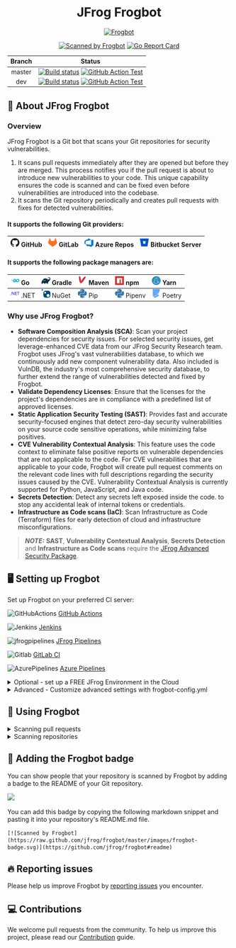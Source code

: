 <div align="center">
  
# JFrog Frogbot

[![Frogbot](images/frogbot-intro.png)](#readme)

[![Scanned by Frogbot](https://raw.github.com/jfrog/frogbot/master/images/frogbot-badge.svg)](https://github.com/jfrog/frogbot#readme)
[![Go Report Card](https://goreportcard.com/badge/github.com/jfrog/frogbot)](https://goreportcard.com/report/github.com/jfrog/frogbot)

| Branch |                                                                                                                                                                                    Status                                                                                                                                                                                    |
|:------:|:----------------------------------------------------------------------------------------------------------------------------------------------------------------------------------------------------------------------------------------------------------------------------------------------------------------------------------------------------------------------------:|
| master | [![Build status](https://github.com/jfrog/frogbot/actions/workflows/test.yml/badge.svg?branch=master)](https://github.com/jfrog/frogbot/actions/workflows/test.yml?branch=master)  [![GitHub Action Test](https://github.com/jfrog/frogbot/actions/workflows/action-test.yml/badge.svg?branch=master)](https://github.com/jfrog/frogbot/actions/workflows/action-test.yml?branch=master) |
|  dev   |                [![Build status](https://github.com/jfrog/frogbot/actions/workflows/test.yml/badge.svg?branch=dev)](https://github.com/jfrog/frogbot/actions/workflows/test.yml?branch=dev)  [![GitHub Action Test](https://github.com/jfrog/frogbot/actions/workflows/action-test.yml/badge.svg?branch=dev)](https://github.com/jfrog/frogbot/actions/workflows/action-test.yml?branch=dev)                |

</div>

<div id="what-is-frogbot"></div>

## 🤖 About JFrog Frogbot
### Overview

JFrog Frogbot is a Git bot that scans your Git repositories for security vulnerabilities.
1. It scans pull requests immediately after they are opened but before they are merged. This process notifies you if the pull request is about to introduce new vulnerabilities to your code. This unique capability ensures the code is scanned and can be fixed even before vulnerabilities are introduced into the codebase.
2. It scans the Git repository periodically and creates pull requests with fixes for detected vulnerabilities.

#### It supports the following Git providers:

| <img height="20" width="20" src="https://raw.githubusercontent.com/eyalbe4/frogbot/docs-1/images/github-icon.png" alt="GitHub" /> GitHub | <img height="20" width="20" src="https://raw.githubusercontent.com/eyalbe4/frogbot/docs-1/images/gitlab-icon.png" alt="GitLab" />  GitLab | <img height="20" width="20" src="https://raw.githubusercontent.com/eyalbe4/frogbot/docs-1/images/azure-devops-icon.png" alt="Azure" />  Azure Repos | <img height="20" width="20" src="https://raw.githubusercontent.com/eyalbe4/frogbot/docs-1/images/bitbucket-icon.png" alt="Bitbucket" />  Bitbucket Server |
|----------------------------------------------------------------------------------------------|-----------------------------------------------------------------------------------------------|--------------------------------------------------------------------------------------------------------|---------------------------------------------------------------------------------------------------------------|


#### It supports the following package managers are:

|<img height="20" width="20" src="https://raw.githubusercontent.com/eyalbe4/frogbot/docs-1/images/go-icon.png" alt="Go" /> Go|<img height="20" width="20" src="https://raw.githubusercontent.com/eyalbe4/frogbot/docs-1/images/gradle-icon.png" alt="Gradle" /> Gradle|<img height="20" width="20" src="https://raw.githubusercontent.com/eyalbe4/frogbot/docs-1/images/maven-icon.png" alt="Maven" /> Maven|<img height="20" width="20" src="https://raw.githubusercontent.com/eyalbe4/frogbot/docs-1/images/npm-icon.png" alt="npm" /> npm|<img height="20" width="20" src="https://raw.githubusercontent.com/eyalbe4/frogbot/docs-1/images/yarn-icon.png" alt="Yarn" /> Yarn|
|:----|:----|:----|:----|:----|
|<img height="20" width="20" src="https://raw.githubusercontent.com/eyalbe4/frogbot/docs-1/images/dotnet-icon.png" alt=".NET" /> .NET|<img height="20" width="20" src="https://raw.githubusercontent.com/eyalbe4/frogbot/docs-1/images/nuget-icon.png" alt="NuGet" /> NuGet|<img height="20" width="20" src="https://raw.githubusercontent.com/eyalbe4/frogbot/docs-1/images/pip-icon.png" alt="Pip" /> Pip|<img height="20" width="20" src="https://raw.githubusercontent.com/eyalbe4/frogbot/docs-1/images/pip-icon.png" alt="Pipenv" /> Pipenv|<img height="20" width="20" src="https://raw.githubusercontent.com/eyalbe4/frogbot/docs-1/images/poetry-icon.png" alt="Poetry" /> Poetry|


### Why use JFrog Frogbot?
- **Software Composition Analysis (SCA)**: Scan your project dependencies for security issues. For selected security issues, get leverage-enhanced CVE data from our JFrog Security Research team. Frogbot uses JFrog's vast vulnerabilities database, to which we continuously add new component vulnerability data. Also included is VulnDB, the industry's most comprehensive security database, to further extend the range of vulnerabilities detected and fixed by Frogbot.
- **Validate Dependency Licenses**: Ensure that the licenses for the project's dependencies are in compliance with a predefined list of approved licenses.
- **Static Application Security Testing (SAST)**: Provides fast and accurate security-focused engines that detect zero-day security vulnerabilities on your source code sensitive operations, while minimizing false positives.
- **CVE Vulnerability Contextual Analysis**: This feature uses the code context to eliminate false positive reports on vulnerable dependencies that are not applicable to the code. For CVE vulnerabilities that are applicable to your code, Frogbot will create pull request comments on the relevant code lines with full descriptions regarding the security issues caused by the CVE. Vulnerability Contextual Analysis is currently supported for Python, JavaScript, and Java code.
- **Secrets Detection**: Detect any secrets left exposed inside the code. to stop any accidental leak of internal tokens or credentials.
- **Infrastructure as Code scans (IaC)**: Scan Infrastructure as Code (Terraform) files for early detection of cloud and infrastructure misconfigurations.

> **_NOTE:_** **SAST**, **Vulnerability Contextual Analysis**, **Secrets Detection** and **Infrastructure as Code scans**
  > require the [JFrog Advanced Security Package](https://jfrog.com/xray/).

## 🖥️ Setting up Frogbot

Set up Frogbot on your preferred CI server:

<img height="20" width="20"  src="https://cdn.simpleicons.org/GitHubActions" alt="GitHubActions" /> [GitHub Actions](docs/install-github.md)

<img height="20" width="20"  src="https://cdn.simpleicons.org/Jenkins" alt="Jenkins" /> [Jenkins](docs/templates/jenkins/README.md)

<img height="20" width="20"  src="https://cdn.simpleicons.org/JfrogPipelines" alt="jfrogpipelines" /> [JFrog Pipelines](docs/templates/jfrog-pipelines/README.md)

<img height="20" width="20"  src="https://cdn.simpleicons.org/Gitlab" alt="Gitlab" /> [GitLab CI](docs/install-gitlab.md)

<img height="20" width="20"  src="https://cdn.simpleicons.org/AzurePipelines" alt="AzurePipelines" /> [Azure Pipelines](docs/install-azure-pipelines.md)

<details>
  <summary> Optional - set up a FREE JFrog Environment in the Cloud</summary>

Frogbot requires a JFrog environment to scan your projects. If you don't have an environment, we can set up a free environment in the cloud for you. Just run one of the following commands in your terminal to set up an environment in less than a minute.

The commands will do the following:

1. Install [JFrog CLI](https://www.jfrog.com/confluence/display/CLI/JFrog+CLI) on your machine.
2. Create a FREE JFrog environment in the cloud for you.

**For macOS and Linux, use curl**

```
curl -fL "https://getcli.jfrog.io?setup" | sh
```

**For Windows, use PowerShell**

```
powershell "Start-Process -Wait -Verb RunAs powershell '-NoProfile iwr https://releases.jfrog.io/artifactory/jfrog-cli/v2-jf/[RELEASE]/jfrog-cli-windows-amd64/jf.exe -OutFile $env:SYSTEMROOT\system32\jf.exe'" ; jf setup
```

After the setup is complete, you'll receive an email with your JFrog environment connection details, which can be stored as secrets in Git.

</details>

<details>
  <summary>Advanced - Customize advanced settings with frogbot-config.yml</summary>
    
- [Creating the frogbot-config.yml File](docs/frogbot-config.md)

</details>

<div id="reporting-issues"></div>

## 🚥 Using Frogbot

<details>
  <summary>Scanning pull requests</summary>

### General

Frogbot uses [JFrog Xray](https://jfrog.com/xray/) (version 3.29.0 and above is required) to scan your pull requests. It adds the scan results as a comment on the pull request. If no new vulnerabilities are found, Frogbot will also add a comment, confirming this.

The following features use the package manager used for building the project:
* Software Composition Analysis (SCA)
* Vulnerability Contextual Analysis

### How to use Pull Request scanning?
  <details>
    <summary>GitHub</summary>

After you create a new pull request, the maintainer of the Git repository can trigger Frogbot to scan the pull request from the pull request UI.

> **_NOTE:_** The scan output will include only new vulnerabilities added by the pull request.
> Vulnerabilities that aren't new, and existed in the code before the pull request was created, will not be included in
> the
> report. In order to include all of the vulnerabilities in the report, including older ones that weren't added by this
> PR, use the includeAllVulnerabilities parameter in the frogbot-config.yml file.

The Frogbot GitHub scan workflow is:

1. The developer opens a pull request.
2. The Frogbot workflow automatically gets triggered and a [GitHub environment](https://docs.github.com/en/actions/deployment/targeting-different-environments/using-environments-for-deployment#creating-an-environment) named `frogbot` becomes pending for the maintainer's approval.
   ![](https://raw.githubusercontent.com/jfrog/frogbot/master/images/github-pending-deployment.png)

3. The maintainer of the repository reviews the pull request and approves the scan: [![](./images/github-deployment.gif)](#running-frogbot-on-github)
4. Frogbot can be triggered again following new commits, by repeating steps 2 and 3.

  </details>

  <details>
    <summary>GitLab</summary>

After you create a new merge request, the maintainer of the Git repository can trigger Frogbot to scan the merge request from the merge request UI.

> **_NOTE:_** The scan output will include only new vulnerabilities added by the merge request.
> Vulnerabilities that aren't new, and existed in the code before the merge request was created, will not be included in
> the
> report. In order to include all of the vulnerabilities in the report, including older ones that weren't added by this
> merge request, use the includeAllVulnerabilities parameter in the frogbot-config.yml file.

The Frogbot GitLab flow is as follows:

1. The developer opens a merge request.
2. The maintainer of the repository reviews the merge request and approves the scan by triggering the manual _frogbot-scan_ job.
3. Frogbot is then triggered by the job, it scans the merge request and adds a comment with the scan results.
4. Frogbot can be triggered again following new commits, by triggering the _frogbot-scan_ job again.
   ![](https://raw.githubusercontent.com/jfrog/frogbot/master/images/gitlab-run-button.png)

  </details>
  
  <details>
    <summary>Azure Repos</summary>

After you create a new pull request, Frogbot will automatically scan it.

> **_NOTE:_** The scan output will include only new vulnerabilities added by the pull request.
> Vulnerabilities that aren't new, and existed in the code before the pull request was created, will not be included in
> the
> report. In order to include all the vulnerabilities in the report, including older ones that weren't added by this
> PR, use the includeAllVulnerabilities parameter in the frogbot-config.yml file.

The Frogbot Azure Repos scan workflow is:

1. The developer opens a pull request.
2. Frogbot scans the pull request and adds a comment with the scan results.
3. Frogbot can be triggered again following new commits, by adding a comment with the `rescan` text.

  </details>

  <details>
    <summary>Bitbucket Server</summary>

After you create a new pull request, Frogbot will automatically scan it.

> **_NOTE:_** The scan output will include only new vulnerabilities added by the pull request.
> Vulnerabilities that aren't new, and existed in the code before the pull request was created, will not be included in
> the
> report. In order to include all of the vulnerabilities in the report, including older ones that weren't added by this
> PR, use the includeAllVulnerabilities parameter in the frogbot-config.yml file.

The Frogbot scan on Bitbucket Server workflow:

1. The developer opens a pull request.
2. Frogbot scans the pull request and adds a comment with the scan results.
3. Frogbot can be triggered again following new commits, by adding a comment with the `rescan` text.

  </details>

### 👮 Security note for pull requests scanning

When installing Frogbot using JFrog Pipelines, Jenkins, and Azure DevOps, Frogbot will not wait for a maintainer's approval before scanning newly opened pull requests. Using Frogbot with these platforms is therefore not recommended for open-source projects.

When installing Frogbot using GitHub Actions and GitLab however, Frogbot will initiate the scan only after it is approved by a maintainer of the project. The goal of this review is to ensure that external code contributors don't introduce malicious code as part of the pull request. Since this review step is enforced by Frogbot when used with GitHub Actions and GitLab, it is safe to be used for open-source projects.

### Scan results

Frogbot adds the scan results to the pull request in the following format:

#### 👍 No issues

If no new vulnerabilities are found, Frogbot automatically adds the following comment to the pull request:

[![](https://raw.githubusercontent.com/jfrog/frogbot/master/resources/v2/noVulnerabilityBannerPR.png)](#-no-issues)

#### 👎 Issues were found
##### Software Composition Analysis (SCA)
If new vulnerabilities are found, Frogbot adds them as a comment on the pull request. For example:

[![](https://raw.githubusercontent.com/jfrog/frogbot/master/resources/v2/vulnerabilitiesBannerPR.png)](#-issues)

<br>

**VULNERABLE DEPENDENCIES**
|                                                      SEVERITY                                                       | CONTEXTUAL ANALYSIS                  | DIRECT DEPENDENCIES                  | IMPACTED DEPENDENCY                   | FIXED VERSIONS                       |
|:-------------------------------------------------------------------------------------------------------------------:| :----------------------------------: | :----------------------------------: | :-----------------------------------: | :---------------------------------: |
|   ![](https://raw.githubusercontent.com/jfrog/frogbot/master/resources/v2/notApplicableCritical.png)<br>Critical    | $\color{#3CB371}{\textsf{Not Applicable}}$ |minimist:1.2.5 | minimist:1.2.5 | [0.2.4]<br>[1.2.6] |
|   ![](https://raw.githubusercontent.com/jfrog/frogbot/master/resources/v2/applicableHighSeverity.png)<br>    High   | $\color{#FF7377}{\textsf{Applicable}}$ |protobufjs:6.11.2 | protobufjs:6.11.2 | [6.11.3] |
|     ![](https://raw.githubusercontent.com/jfrog/frogbot/master/resources/v2/notApplicableHigh.png)<br>    High      | $\color{#3CB371}{\textsf{Not Applicable}}$ |lodash:4.17.19 | lodash:4.17.19 | [4.17.21] |

<br>

##### Vulnerability Contextual Analysis
![](https://raw.githubusercontent.com/jfrog/frogbot/master/images/pr-vuln-contextual-analysis.png)

##### Static Application Security Testing (SAST)
![](https://raw.githubusercontent.com/jfrog/frogbot/master/images/pr-sast.png)

##### Infrastructure as Code scans (IaC)
![](https://raw.githubusercontent.com/jfrog/frogbot/master/images/pr-iac.png)

##### Validate Dependency Licenses
When Frogbot scans newly opened pull requests, it checks the licenses of any new direct project dependencies introduced by the pull request. If Frogbot identifies licenses that are not listed in a predefined set of approved licenses, it appends a comment to the pull request providing this information.

![](https://raw.githubusercontent.com/jfrog/frogbot/master/images/violated-licenses.png)

#### Secrets Detection
When Frogbot detects secrets that have been inadvertently exposed within the code of a pull request, it promptly triggers an email notification to the user who pushed the corresponding commit. The email address utilized for this notification is sourced from the committer's Git profile configuration. Moreover, Frogbot offers the flexibility to direct the email notification to an extra email address if desired. To activate email notifications, it is necessary to configure your SMTP server details as variables within your Frogbot workflows.

![](https://raw.githubusercontent.com/jfrog/frogbot/master/images/secrets-email.png)

</details>

<details>
  <summary>Scanning repositories</summary>

### Automatic pull requests creation
Frogbot scans your Git repositories periodically and automatically creates pull requests for upgrading vulnerable dependencies to a version with a fix.

![](./images/fix-pr.png)

### Adding Security Alerts
  
For GitHub repositories, issues that are found during Frogbot's periodic scans are also added to the [Security Alerts](https://docs.github.com/en/code-security/code-scanning/automatically-scanning-your-code-for-vulnerabilities-and-errors/managing-code-scanning-alerts-for-your-repository) view in the UI. 
The following alert types are supported:

#### 1. CVEs on vulnerable dependencies

![](./images/github-code-scanning.png)

![](./images/github-code-scanning-content.png)

#### 2. Secrets that are exposed in the code
![](./images/github-code-scanning-secrets-content.png)

#### 3. Infrastructure as Code (Iac) issues on Terraform packages
![](./images/github-code-scanning-iac-content.png)

</details>

</details>

## 📛 Adding the Frogbot badge

You can show people that your repository is scanned by Frogbot by adding a badge to the README of your Git repository.

![](./images/frogbot-badge.svg)

You can add this badge by copying the following markdown snippet and pasting it into your repository's README.md file.
```
[![Scanned by Frogbot](https://raw.github.com/jfrog/frogbot/master/images/frogbot-badge.svg)](https://github.com/jfrog/frogbot#readme)
```

## 🔥 Reporting issues

Please help us improve Frogbot by [reporting issues](https://github.com/jfrog/frogbot/issues/new/choose) you encounter.

<div id="contributions"></div>

## 💻 Contributions

We welcome pull requests from the community. To help us improve this project, please read our [Contribution](./CONTRIBUTING.md#-guidelines) guide.
